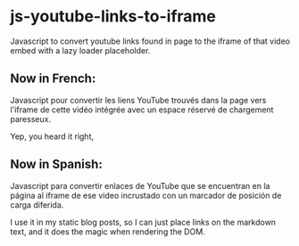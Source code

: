# js-youtube-links-to-iframe
Javascript to convert youtube links found in page to the iframe of that video embed with a lazy loader placeholder.


## Now in French:
Javascript pour convertir les liens YouTube trouvés dans la page vers l'iframe de cette vidéo intégrée avec un espace réservé de chargement paresseux.


Yep, you heard it right, 

## Now in Spanish: 

Javascript para convertir enlaces de YouTube que se encuentran en la página al iframe de ese video incrustado con un marcador de posición de carga diferida.


I use it in my static blog posts, so I can just place links on the markdown text, and it does the magic when rendering the DOM.

